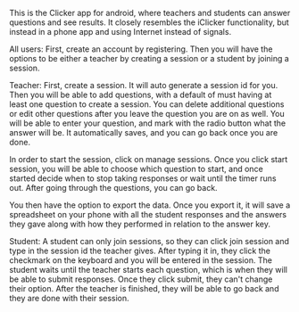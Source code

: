 This is the Clicker app for android, where teachers and students can
answer questions and see results. It closely resembles the iClicker 
functionality, but instead in a phone app and using Internet instead
of signals.


All users:
First, create an account by registering. Then you will have the options
to be either a teacher by creating a session or a student by joining a
session. 


Teacher:
First, create a session. It will auto generate a session id for you. 
Then you will be able to add questions, with a default of must having
at least one question to create a session. You can delete additional
questions or edit other questions after you leave the question you are
on as well. You will be able to enter your question, and mark with the
radio button what the answer will be. It automatically saves, and you 
can go back once you are done.

In order to start the session, click on manage sessions. Once you click 
start session, you will be able to choose which question to start, and
once started decide when to stop taking responses or wait until the 
timer runs out. After going through the questions, you can go back.

You then have the option to export the data. Once you export it, it will
save a spreadsheet on your phone with all the student responses and the 
answers they gave along with how they performed in relation to the 
answer key.


Student:
A student can only join sessions, so they can click join session and 
type in the session id the teacher gives. After typing it in, they click
the checkmark on the keyboard and you will be entered in the session.
The student waits until the teacher starts each question, which is when 
they will be able to submit responses. Once they click submit, they 
can't change their option. After the teacher is finished, they will be
able to go back and they are done with their session.